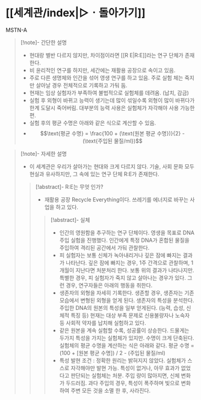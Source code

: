 # [[세계관/index|▷ㆍ돌아가기]]
MSTN-A
> [!note]- 간단한 설명 
> - 현대랑 별반 다르지 않지만, 차이점이라면 [[R E|R:E]]라는 연구 단체가 존재 한다.
> - 비 윤리적인 연구를 하지만, 세간에는 재활용 공장으로 속이고 있음.
> - 주로 다른 생명체와 인간을 섞어 영생 연구를 하고 있음. 주로 실험 체는 죽지만 살아날 경우 전체적으로 기록하고 가둬 둠.
> - 현재는 임상 실험자가 부족하여 불법적으로 실험체를 데려옴. (납치, 감금)
> - 실험 후 외형이 바뀌고 능력이 생기는데 많이 섞일수록 외형이 많이 바뀌다가 한계 도달시 죽어버림. 대부분의 능력 사용은 실험체가 자각해야 사용 가능한 편.
> - 실험 후의 평균 수명은 아래와 같은 식으로 계산할 수 있음.
> - $$\text{평균 수명} = \frac{100 + (\text{원본 평균 수명})}{2} - (\text{주입된 물질/ml})$$

> [!note]- 자세한 설명
> - 이 세계관은 우리가 살아가는 현대와 크게 다르지 않다. 기술, 사회 문화 모두 현실과 유사하지만, 그 속에 있는 연구 단체 R:E가 존재한다.
> > [!abstract]- R:E는 무엇 인가?
> > - 재활용 공장 Recycle Everything이다. 쓰레기를 에너지로 바꾸는 사업을 하고 있다.
> > > [!abstract]- 실체
> > > - 인간의 영원함을 추구하는 연구 단체이다. 영생을 목표로 DNA 주입 실험을 진행했다. 인간에게 특정 DNA가 혼합된 물질을 주입하여 격리된 공간에서 가둬 관찰한다.
> > > - 피 실험자는 보통 신체가 녹아내리거나 깊은 잠에 빠지는 결과가 나타난다. 깊은 잠에 빠지는 경우, 1주 간격으로 관찰하며, 1개월이 지난다면 처분처리 한다. 보통 위의 결과가 나타나지만. 특별한 경우, 피 실험자가 죽지 않고 살아나는 경우가 있다. 그런 경우, 연구자들은 아래의 행동을 취한다.
> > > - 생존자의 외형을 자세히 기록한다. 생존할 경우, 생존자는 기존 모습에서 변형된 외형을 얻게 된다. 생존자의 특성을 분석한다. 주입한 DNA의 원본의 특성을 일부 얻게된다. (능력, 습성, 신체적 특징 등) 현재는 대상 부족 문제로 신용불량자나 노숙자 등 사회적 약자를 납치해 실험하고 있다.
> > > - 같은 원본을 계속 실험할 수록, 성공률이 상승한다. 드물게는 두가지 특성을 가지는 실험체가 있지만. 수명이 크게 단축된다. 실험체의 평균 수명을 계산하는 식은 아래와 같다. 평균 수명 = (100 + \[원본 평균 수명]) / 2 - (주입된 물질/ml)
> > > - 특성 발현 조건 : 정확한 원리는 밝혀지지 않았다. 실험체가 스스로 자각해야만 발현 가능. 특성이 없거나, 아무 효과가 없었다고 판단되는 실험체는 처분. 주입 량이 많아지면, 신체 변화가 두드러짐. 과다 주입의 경우, 특성이 폭주하며 빛으로 변화하여 주변 모든 것을 소멸 한 후, 사라진다.




